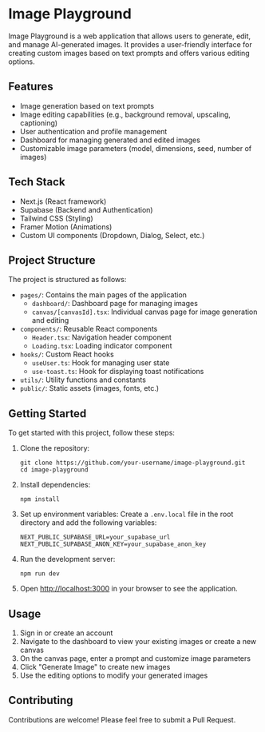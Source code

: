 # Image Playground

Image Playground is a web application that allows users to generate, edit, and manage AI-generated images. It provides a user-friendly interface for creating custom images based on text prompts and offers various editing options.

## Features

- Image generation based on text prompts
- Image editing capabilities (e.g., background removal, upscaling, captioning)
- User authentication and profile management
- Dashboard for managing generated and edited images
- Customizable image parameters (model, dimensions, seed, number of images)

## Tech Stack

- Next.js (React framework)
- Supabase (Backend and Authentication)
- Tailwind CSS (Styling)
- Framer Motion (Animations)
- Custom UI components (Dropdown, Dialog, Select, etc.)

## Project Structure

The project is structured as follows:

- `pages/`: Contains the main pages of the application
  - `dashboard/`: Dashboard page for managing images
  - `canvas/[canvasId].tsx`: Individual canvas page for image generation and editing
- `components/`: Reusable React components
  - `Header.tsx`: Navigation header component
  - `Loading.tsx`: Loading indicator component
- `hooks/`: Custom React hooks
  - `useUser.ts`: Hook for managing user state
  - `use-toast.ts`: Hook for displaying toast notifications
- `utils/`: Utility functions and constants
- `public/`: Static assets (images, fonts, etc.)

## Getting Started

To get started with this project, follow these steps:

1. Clone the repository:

   ```
   git clone https://github.com/your-username/image-playground.git
   cd image-playground
   ```

2. Install dependencies:

   ```
   npm install
   ```

3. Set up environment variables:
   Create a `.env.local` file in the root directory and add the following variables:

   ```
   NEXT_PUBLIC_SUPABASE_URL=your_supabase_url
   NEXT_PUBLIC_SUPABASE_ANON_KEY=your_supabase_anon_key
   ```

4. Run the development server:

   ```
   npm run dev
   ```

5. Open [http://localhost:3000](http://localhost:3000) in your browser to see the application.

## Usage

1. Sign in or create an account
2. Navigate to the dashboard to view your existing images or create a new canvas
3. On the canvas page, enter a prompt and customize image parameters
4. Click "Generate Image" to create new images
5. Use the editing options to modify your generated images

## Contributing

Contributions are welcome! Please feel free to submit a Pull Request.

